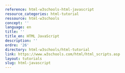 ```yaml
---
reference: html-w3schools-html-javascript
resource_categories: html-tutorial
ressource: html-w3schools
concept: ''
language: en
title: ''
title_en: HTML JavaScript
description: ''
ordre: '26'
directory: html-w3schools/html-tutorial
link: https://www.w3schools.com/html/html_scripts.asp
layout: tutorials
slug: html-javascript
---
```


